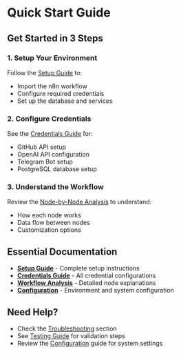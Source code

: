 # Quick Start Guide

## Get Started in 3 Steps

### 1. Setup Your Environment
Follow the [Setup Guide](implementation/setup-guide.md) to:
- Import the n8n workflow
- Configure required credentials
- Set up the database and services

### 2. Configure Credentials
See the [Credentials Guide](implementation/credentials-guide.md) for:
- GitHub API setup
- OpenAI API configuration
- Telegram Bot setup
- PostgreSQL database setup

### 3. Understand the Workflow
Review the [Node-by-Node Analysis](implementation/workflow-analysis.md) to understand:
- How each node works
- Data flow between nodes
- Customization options

## Essential Documentation

- **[Setup Guide](implementation/setup-guide.md)** - Complete setup instructions
- **[Credentials Guide](implementation/credentials-guide.md)** - All credential configurations
- **[Workflow Analysis](implementation/workflow-analysis.md)** - Detailed node explanations
- **[Configuration](implementation/configuration.md)** - Environment and system configuration

## Need Help?

- Check the [Troubleshooting](implementation/troubleshooting.md) section
- See [Testing Guide](implementation/testing.md) for validation steps
- Review the [Configuration](implementation/configuration.md) guide for system settings
